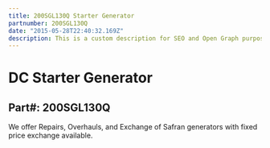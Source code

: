 ```yaml
---
title: 200SGL130Q Starter Generator
partnumber: 200SGL130Q
date: "2015-05-28T22:40:32.169Z"
description: This is a custom description for SEO and Open Graph purposes, rather than the default generated excerpt. Simply add a description field to the frontmatter.
---
```


# DC Starter Generator
## Part#: 200SGL130Q

We offer Repairs, Overhauls, and Exchange of Safran generators with fixed price exchange available.
